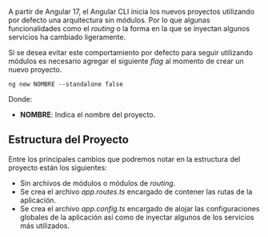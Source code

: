 A partir de Angular 17, el Angular CLI inicia los nuevos proyectos utilizando por defecto una arquitectura sin módulos. Por lo que algunas funcionalidades como el *routing* o la forma en la que se inyectan algunos servicios ha cambiado ligeramente.

Si se desea evitar este comportamiento por defecto para seguir utilizando módulos es necesario agregar el siguiente *flag* al momento de crear un nuevo proyecto.

```
ng new NOMBRE --standalone false
```

Donde:

- **NOMBRE**: Indica el nombre del proyecto.
## Estructura del Proyecto

Entre los principales cambios que podremos notar en la estructura del proyecto están los siguientes:

- Sin archivos de módulos o módulos de *routing*.
- Se crea el archivo *app.routes.ts* encargado de contener las rutas de la aplicación.
- Se crea el archivo *app.config.ts* encargado de alojar las configuraciones globales de la aplicación así como de inyectar algunos de los servicios más utilizados.